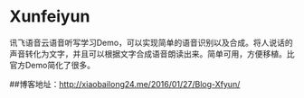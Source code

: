 # Xunfeiyun
讯飞语音云语音听写学习Demo，可以实现简单的语音识别以及合成。将人说话的声音转化为文字，并且可以根据文字合成语音朗读出来。简单可用，方便移植。比官方Demo简化了很多。

##博客地址：http://xiaobailong24.me/2016/01/27/Blog-Xfyun/

